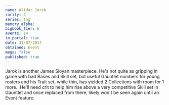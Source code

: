 ```yaml
---
name: Alidar Jarok
rarity: 4
series: tng
memory_alpha:
bigbook_tier: 6
events: 14
in_portal: true
date: 31/07/2017
obtained: Event
mega: false
published: true
---
```


Jarok is another James Sloyan masterpiece. He's not quite as gripping in game with bad Bases and Skill set, but useful Gauntlet numbers for young rosters and his Trait set, while thin, has yielded 2 Collections with room for 1 more.. He'll need crit to help him rise above a very competitive Skill set in Gauntlet and once replaced from there, likely won't be seen again until an Event feature.
